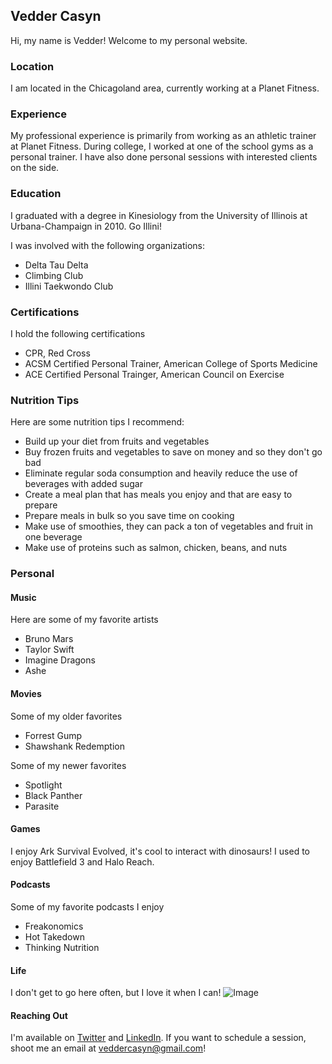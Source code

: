 ## Vedder Casyn

Hi, my name is Vedder! Welcome to my personal website. 

### Location

I am located in the Chicagoland area, currently working at a Planet Fitness.

### Experience

My professional experience is primarily from working as an athletic trainer at Planet Fitness. During college, I worked at one of the school gyms as a personal trainer. I have also done personal sessions with interested clients on the side. 

### Education

I graduated with a degree in Kinesiology from the University of Illinois at Urbana-Champaign in 2010. Go Illini!

I was involved with the following organizations:
* Delta Tau Delta
* Climbing Club
* Illini Taekwondo Club

### Certifications

I hold the following certifications
* CPR, Red Cross
* ACSM Certified Personal Trainer, American College of Sports Medicine
* ACE Certified Personal Trainger, American Council on Exercise

### Nutrition Tips

Here are some nutrition tips I recommend:
* Build up your diet from fruits and vegetables
* Buy frozen fruits and vegetables to save on money and so they don't go bad
* Eliminate regular soda consumption and heavily reduce the use of beverages with added sugar
* Create a meal plan that has meals you enjoy and that are easy to prepare
* Prepare meals in bulk so you save time on cooking
* Make use of smoothies, they can pack a ton of vegetables and fruit in one beverage
* Make use of proteins such as salmon, chicken, beans, and nuts 

### Personal
#### Music
Here are some of my favorite artists
* Bruno Mars 
* Taylor Swift
* Imagine Dragons
* Ashe

#### Movies
Some of my older favorites
* Forrest Gump
* Shawshank Redemption

Some of my newer favorites
* Spotlight
* Black Panther 
* Parasite

#### Games
I enjoy Ark Survival Evolved, it's cool to interact with dinosaurs!
I used to enjoy Battlefield 3 and Halo Reach. 

#### Podcasts
Some of my favorite podcasts I enjoy
* Freakonomics
* Hot Takedown
* Thinking Nutrition 

#### Life
I don't get to go here often, but I love it when I can!
![Image](https://i.imgur.com/mjK4mwz.png)

#### Reaching Out
I'm available on [Twitter](https://twitter.com/veddercasyn) and [LinkedIn](https://www.linkedin.com/in/vedder-casyn/).
If you want to schedule a session, shoot me an email at veddercasyn@gmail.com!
